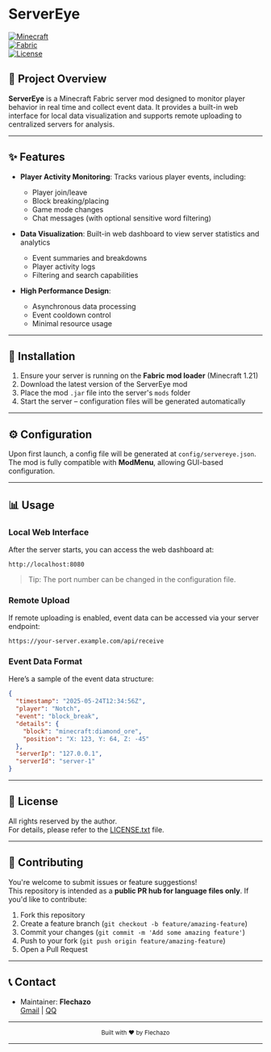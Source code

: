 # ServerEye

[![Minecraft](https://img.shields.io/badge/Minecraft-1.21-brightgreen.svg)](https://www.minecraft.net/)  
[![Fabric](https://img.shields.io/badge/Mod%20Loader-Fabric-blue.svg)](https://fabricmc.net/)  
[![License](https://img.shields.io/badge/License-All%20rights%20reserved-green.svg)](LICENSE.txt)

## 📝 Project Overview

**ServerEye** is a Minecraft Fabric server mod designed to monitor player behavior in real time and collect event data. It provides a built-in web interface for local data visualization and supports remote uploading to centralized servers for analysis.

---

## ✨ Features

- **Player Activity Monitoring**: Tracks various player events, including:
    - Player join/leave
    - Block breaking/placing
    - Game mode changes
    - Chat messages (with optional sensitive word filtering)

- **Data Visualization**: Built-in web dashboard to view server statistics and analytics
    - Event summaries and breakdowns
    - Player activity logs
    - Filtering and search capabilities

- **High Performance Design**:
    - Asynchronous data processing
    - Event cooldown control
    - Minimal resource usage

---

## 🚀 Installation

1. Ensure your server is running on the **Fabric mod loader** (Minecraft 1.21)
2. Download the latest version of the ServerEye mod
3. Place the mod `.jar` file into the server's `mods` folder
4. Start the server – configuration files will be generated automatically

---

## ⚙️ Configuration

Upon first launch, a config file will be generated at `config/servereye.json`.  
The mod is fully compatible with **ModMenu**, allowing GUI-based configuration.

---

## 📊 Usage

### Local Web Interface

After the server starts, you can access the web dashboard at:

```
http://localhost:8080
```

> Tip: The port number can be changed in the configuration file.

### Remote Upload

If remote uploading is enabled, event data can be accessed via your server endpoint:

```
https://your-server.example.com/api/receive
```

### Event Data Format

Here’s a sample of the event data structure:

```json
{
  "timestamp": "2025-05-24T12:34:56Z",
  "player": "Notch",
  "event": "block_break",
  "details": {
    "block": "minecraft:diamond_ore",
    "position": "X: 123, Y: 64, Z: -45"
  },
  "serverIp": "127.0.0.1",
  "serverId": "server-1"
}
```

---

## 📜 License

All rights reserved by the author.  
For details, please refer to the [LICENSE.txt](LICENSE.txt) file.

---

## 🤝 Contributing

You're welcome to submit issues or feature suggestions!  
This repository is intended as a **public PR hub for language files only**. If you'd like to contribute:

1. Fork this repository
2. Create a feature branch (`git checkout -b feature/amazing-feature`)
3. Commit your changes (`git commit -m 'Add some amazing feature'`)
4. Push to your fork (`git push origin feature/amazing-feature`)
5. Open a Pull Request

---

## 📞 Contact

- Maintainer: **Flechazo**  
  [Gmail](mailto:flechazo09823@gmail.com) | [QQ](mailto:2558755403@qq.com)

---

<div align="center">
  <sub>Built with ❤️ by Flechazo</sub>
</div>

---